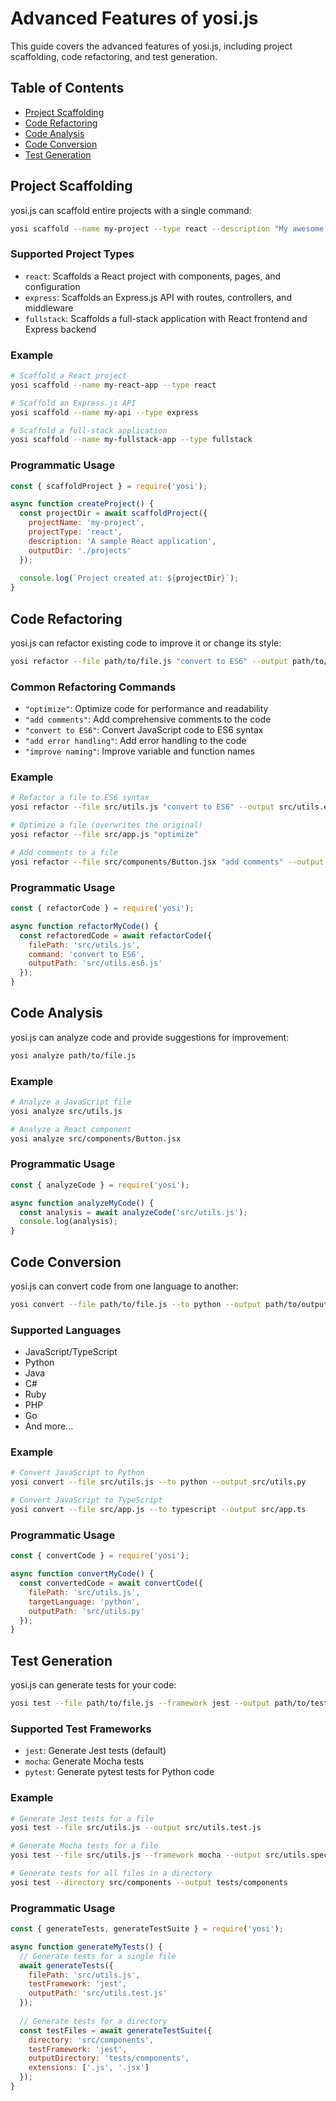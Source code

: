 # Advanced Features of yosi.js

This guide covers the advanced features of yosi.js, including project scaffolding, code refactoring, and test generation.

## Table of Contents

- [Project Scaffolding](#project-scaffolding)
- [Code Refactoring](#code-refactoring)
- [Code Analysis](#code-analysis)
- [Code Conversion](#code-conversion)
- [Test Generation](#test-generation)

## Project Scaffolding

yosi.js can scaffold entire projects with a single command:

```bash
yosi scaffold --name my-project --type react --description "My awesome project" --output ./projects
```

### Supported Project Types

- `react`: Scaffolds a React project with components, pages, and configuration
- `express`: Scaffolds an Express.js API with routes, controllers, and middleware
- `fullstack`: Scaffolds a full-stack application with React frontend and Express backend

### Example

```bash
# Scaffold a React project
yosi scaffold --name my-react-app --type react

# Scaffold an Express.js API
yosi scaffold --name my-api --type express

# Scaffold a full-stack application
yosi scaffold --name my-fullstack-app --type fullstack
```

### Programmatic Usage

```javascript
const { scaffoldProject } = require('yosi');

async function createProject() {
  const projectDir = await scaffoldProject({
    projectName: 'my-project',
    projectType: 'react',
    description: 'A sample React application',
    outputDir: './projects'
  });
  
  console.log(`Project created at: ${projectDir}`);
}
```

## Code Refactoring

yosi.js can refactor existing code to improve it or change its style:

```bash
yosi refactor --file path/to/file.js "convert to ES6" --output path/to/output.js
```

### Common Refactoring Commands

- `"optimize"`: Optimize code for performance and readability
- `"add comments"`: Add comprehensive comments to the code
- `"convert to ES6"`: Convert JavaScript code to ES6 syntax
- `"add error handling"`: Add error handling to the code
- `"improve naming"`: Improve variable and function names

### Example

```bash
# Refactor a file to ES6 syntax
yosi refactor --file src/utils.js "convert to ES6" --output src/utils.es6.js

# Optimize a file (overwrites the original)
yosi refactor --file src/app.js "optimize"

# Add comments to a file
yosi refactor --file src/components/Button.jsx "add comments" --output src/components/Button.commented.jsx
```

### Programmatic Usage

```javascript
const { refactorCode } = require('yosi');

async function refactorMyCode() {
  const refactoredCode = await refactorCode({
    filePath: 'src/utils.js',
    command: 'convert to ES6',
    outputPath: 'src/utils.es6.js'
  });
}
```

## Code Analysis

yosi.js can analyze code and provide suggestions for improvement:

```bash
yosi analyze path/to/file.js
```

### Example

```bash
# Analyze a JavaScript file
yosi analyze src/utils.js

# Analyze a React component
yosi analyze src/components/Button.jsx
```

### Programmatic Usage

```javascript
const { analyzeCode } = require('yosi');

async function analyzeMyCode() {
  const analysis = await analyzeCode('src/utils.js');
  console.log(analysis);
}
```

## Code Conversion

yosi.js can convert code from one language to another:

```bash
yosi convert --file path/to/file.js --to python --output path/to/output.py
```

### Supported Languages

- JavaScript/TypeScript
- Python
- Java
- C#
- Ruby
- PHP
- Go
- And more...

### Example

```bash
# Convert JavaScript to Python
yosi convert --file src/utils.js --to python --output src/utils.py

# Convert JavaScript to TypeScript
yosi convert --file src/app.js --to typescript --output src/app.ts
```

### Programmatic Usage

```javascript
const { convertCode } = require('yosi');

async function convertMyCode() {
  const convertedCode = await convertCode({
    filePath: 'src/utils.js',
    targetLanguage: 'python',
    outputPath: 'src/utils.py'
  });
}
```

## Test Generation

yosi.js can generate tests for your code:

```bash
yosi test --file path/to/file.js --framework jest --output path/to/test.js
```

### Supported Test Frameworks

- `jest`: Generate Jest tests (default)
- `mocha`: Generate Mocha tests
- `pytest`: Generate pytest tests for Python code

### Example

```bash
# Generate Jest tests for a file
yosi test --file src/utils.js --output src/utils.test.js

# Generate Mocha tests for a file
yosi test --file src/utils.js --framework mocha --output src/utils.spec.js

# Generate tests for all files in a directory
yosi test --directory src/components --output tests/components
```

### Programmatic Usage

```javascript
const { generateTests, generateTestSuite } = require('yosi');

async function generateMyTests() {
  // Generate tests for a single file
  await generateTests({
    filePath: 'src/utils.js',
    testFramework: 'jest',
    outputPath: 'src/utils.test.js'
  });
  
  // Generate tests for a directory
  const testFiles = await generateTestSuite({
    directory: 'src/components',
    testFramework: 'jest',
    outputDirectory: 'tests/components',
    extensions: ['.js', '.jsx']
  });
}
```
